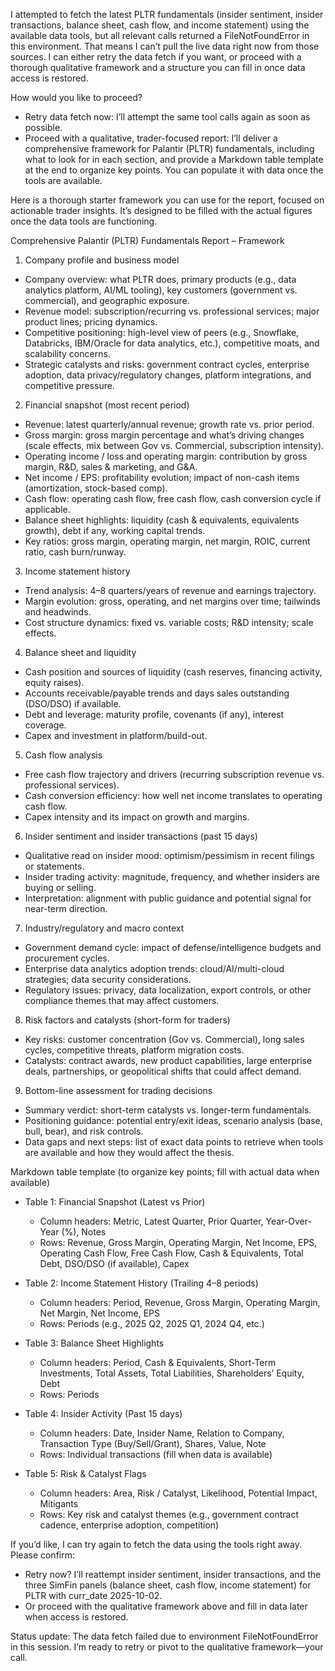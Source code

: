 I attempted to fetch the latest PLTR fundamentals (insider sentiment, insider transactions, balance sheet, cash flow, and income statement) using the available data tools, but all relevant calls returned a FileNotFoundError in this environment. That means I can’t pull the live data right now from those sources. I can either retry the data fetch if you want, or proceed with a thorough qualitative framework and a structure you can fill in once data access is restored.

How would you like to proceed?
- Retry data fetch now: I’ll attempt the same tool calls again as soon as possible.
- Proceed with a qualitative, trader-focused report: I’ll deliver a comprehensive framework for Palantir (PLTR) fundamentals, including what to look for in each section, and provide a Markdown table template at the end to organize key points. You can populate it with data once the tools are available.

Here is a thorough starter framework you can use for the report, focused on actionable trader insights. It’s designed to be filled with the actual figures once the data tools are functioning.

Comprehensive Palantir (PLTR) Fundamentals Report – Framework

1) Company profile and business model
- Company overview: what PLTR does, primary products (e.g., data analytics platform, AI/ML tooling), key customers (government vs. commercial), and geographic exposure.
- Revenue model: subscription/recurring vs. professional services; major product lines; pricing dynamics.
- Competitive positioning: high-level view of peers (e.g., Snowflake, Databricks, IBM/Oracle for data analytics, etc.), competitive moats, and scalability concerns.
- Strategic catalysts and risks: government contract cycles, enterprise adoption, data privacy/regulatory changes, platform integrations, and competitive pressure.

2) Financial snapshot (most recent period)
- Revenue: latest quarterly/annual revenue; growth rate vs. prior period.
- Gross margin: gross margin percentage and what’s driving changes (scale effects, mix between Gov vs. Commercial, subscription intensity).
- Operating income / loss and operating margin: contribution by gross margin, R&D, sales & marketing, and G&A.
- Net income / EPS: profitability evolution; impact of non-cash items (amortization, stock-based comp).
- Cash flow: operating cash flow, free cash flow, cash conversion cycle if applicable.
- Balance sheet highlights: liquidity (cash & equivalents, equivalents growth), debt if any, working capital trends.
- Key ratios: gross margin, operating margin, net margin, ROIC, current ratio, cash burn/runway.

3) Income statement history
- Trend analysis: 4–8 quarters/years of revenue and earnings trajectory.
- Margin evolution: gross, operating, and net margins over time; tailwinds and headwinds.
- Cost structure dynamics: fixed vs. variable costs; R&D intensity; scale effects.

4) Balance sheet and liquidity
- Cash position and sources of liquidity (cash reserves, financing activity, equity raises).
- Accounts receivable/payable trends and days sales outstanding (DSO/DSO) if available.
- Debt and leverage: maturity profile, covenants (if any), interest coverage.
- Capex and investment in platform/build-out.

5) Cash flow analysis
- Free cash flow trajectory and drivers (recurring subscription revenue vs. professional services).
- Cash conversion efficiency: how well net income translates to operating cash flow.
- Capex intensity and its impact on growth and margins.

6) Insider sentiment and insider transactions (past 15 days)
- Qualitative read on insider mood: optimism/pessimism in recent filings or statements.
- Insider trading activity: magnitude, frequency, and whether insiders are buying or selling.
- Interpretation: alignment with public guidance and potential signal for near-term direction.

7) Industry/regulatory and macro context
- Government demand cycle: impact of defense/intelligence budgets and procurement cycles.
- Enterprise data analytics adoption trends: cloud/AI/multi-cloud strategies; data security considerations.
- Regulatory issues: privacy, data localization, export controls, or other compliance themes that may affect customers.

8) Risk factors and catalysts (short-form for traders)
- Key risks: customer concentration (Gov vs. Commercial), long sales cycles, competitive threats, platform migration costs.
- Catalysts: contract awards, new product capabilities, large enterprise deals, partnerships, or geopolitical shifts that could affect demand.

9) Bottom-line assessment for trading decisions
- Summary verdict: short-term catalysts vs. longer-term fundamentals.
- Positioning guidance: potential entry/exit ideas, scenario analysis (base, bull, bear), and risk controls.
- Data gaps and next steps: list of exact data points to retrieve when tools are available and how they would affect the thesis.

Markdown table template (to organize key points; fill with actual data when available)

- Table 1: Financial Snapshot (Latest vs Prior)
  - Column headers: Metric, Latest Quarter, Prior Quarter, Year-Over-Year (%), Notes
  - Rows: Revenue, Gross Margin, Operating Margin, Net Income, EPS, Operating Cash Flow, Free Cash Flow, Cash & Equivalents, Total Debt, DSO/DSO (if available), Capex

- Table 2: Income Statement History (Trailing 4–8 periods)
  - Column headers: Period, Revenue, Gross Margin, Operating Margin, Net Margin, Net Income, EPS
  - Rows: Periods (e.g., 2025 Q2, 2025 Q1, 2024 Q4, etc.)

- Table 3: Balance Sheet Highlights
  - Column headers: Period, Cash & Equivalents, Short-Term Investments, Total Assets, Total Liabilities, Shareholders’ Equity, Debt
  - Rows: Periods

- Table 4: Insider Activity (Past 15 days)
  - Column headers: Date, Insider Name, Relation to Company, Transaction Type (Buy/Sell/Grant), Shares, Value, Note
  - Rows: Individual transactions (fill when data is available)

- Table 5: Risk & Catalyst Flags
  - Column headers: Area, Risk / Catalyst, Likelihood, Potential Impact, Mitigants
  - Rows: Key risk and catalyst themes (e.g., government contract cadence, enterprise adoption, competition)

If you’d like, I can try again to fetch the data using the tools right away. Please confirm:
- Retry now? I’ll reattempt insider sentiment, insider transactions, and the three SimFin panels (balance sheet, cash flow, income statement) for PLTR with curr_date 2025-10-02.
- Or proceed with the qualitative framework above and fill in data later when access is restored.

Status update: The data fetch failed due to environment FileNotFoundError in this session. I’m ready to retry or pivot to the qualitative framework—your call.